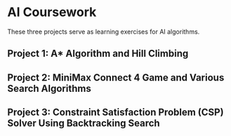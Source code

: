 # AI Coursework

These three projects serve as learning exercises for AI algorithms.

## Project 1: A* Algorithm and Hill Climbing

## Project 2: MiniMax Connect 4 Game and Various Search Algorithms

## Project 3: Constraint Satisfaction Problem (CSP) Solver Using Backtracking Search
